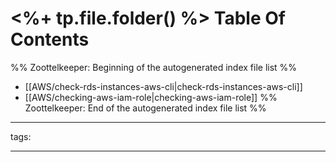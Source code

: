 # <%+ tp.file.folder() %> Table Of Contents



%% Zoottelkeeper: Beginning of the autogenerated index file list  %%
-  [[AWS/check-rds-instances-aws-cli|check-rds-instances-aws-cli]]
-  [[AWS/checking-aws-iam-role|checking-aws-iam-role]]
%% Zoottelkeeper: End of the autogenerated index file list  %%



---

tags: 

---